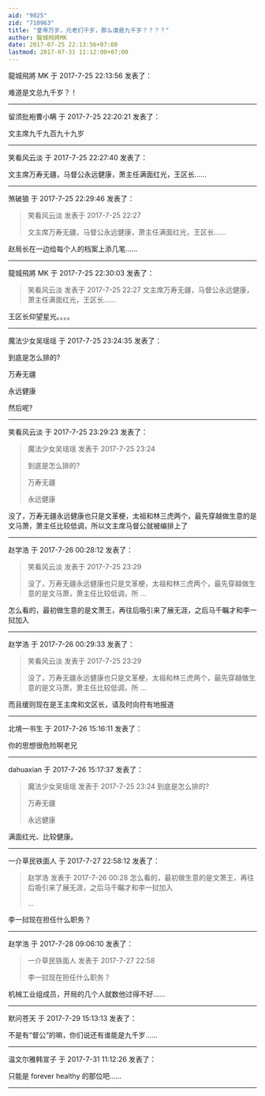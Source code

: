 ```yaml
---
aid: "9025"
zid: "710963"
title: "皇帝万岁，元老们千岁，那么谁是九千岁？？？？"
author: 龍城飛將MK
date: 2017-07-25 22:13:56+07:00
lastmod: 2017-07-31 11:12:00+07:00
---
```


龍城飛將 MK 于 2017-7-25 22:13:56 发表了：

难道是文总九千岁？！

---

留须批袍曹小瞒 于 2017-7-25 22:20:21 发表了：

文主席九千九百九十九岁

---

笑看风云淡 于 2017-7-25 22:27:40 发表了：

文主席万寿无疆，马督公永远健康，萧主任满面红光，王区长……

---

煞破狼 于 2017-7-25 22:29:46 发表了：

> 笑看风云淡 发表于 2017-7-25 22:27
>
> 文主席万寿无疆，马督公永远健康，萧主任满面红光，王区长……

赵局长在一边给每个人的档案上添几笔……

---

龍城飛將 MK 于 2017-7-25 22:30:03 发表了：

> 笑看风云淡 发表于 2017-7-25 22:27 文主席万寿无疆，马督公永远健康，萧主任满面红光，王区长……

王区长仰望星光。。。。

---

魔法少女吴瑶瑶 于 2017-7-25 23:24:35 发表了：

到底是怎么排的?

万寿无疆

永远健康

然后呢?

---

笑看风云淡 于 2017-7-25 23:29:23 发表了：

> 魔法少女吴瑶瑶 发表于 2017-7-25 23:24
>
> 到底是怎么排的?
>
> 万寿无疆
>
> 永远健康

没了，万寿无疆永远健康也只是文革梗，太祖和林三虎两个，最先穿越做生意的是文马萧，萧主任比较低调，所以文主席马督公就被编排上了

---

赵学浩 于 2017-7-26 00:28:12 发表了：

> 笑看风云淡 发表于 2017-7-25 23:29
>
> 没了，万寿无疆永远健康也只是文革梗，太祖和林三虎两个，最先穿越做生意的是文马萧，萧主任比较低调，所 ...

怎么看的，最初做生意的是文萧王，再往后吸引来了展无涯，之后马千瞩才和李一挝加入

---

赵学浩 于 2017-7-26 00:29:33 发表了：

> 笑看风云淡 发表于 2017-7-25 23:29
>
> 没了，万寿无疆永远健康也只是文革梗，太祖和林三虎两个，最先穿越做生意的是文马萧，萧主任比较低调，所 ...

而且缓则现在是王主席和文区长，请及时向符有地报道

---

北境一书生 于 2017-7-26 15:16:11 发表了：

你的思想很危险啊老兄

---

dahuaxian 于 2017-7-26 15:17:37 发表了：

> 魔法少女吴瑶瑶 发表于 2017-7-25 23:24 到底是怎么排的?
>
> 万寿无疆
>
> 永远健康

满面红光、比较健康。

---

一介草民铁面人 于 2017-7-27 22:58:12 发表了：

> 赵学浩 发表于 2017-7-26 00:28 怎么看的，最初做生意的是文萧王，再往后吸引来了展无涯，之后马千瞩才和李一挝加入
>
> ...

李一挝现在担任什么职务？

---

赵学浩 于 2017-7-28 09:06:10 发表了：

> 一介草民铁面人 发表于 2017-7-27 22:58
>
> 李一挝现在担任什么职务？

机械工业组成员，开局的几个人就数他过得不好……

---

默问苍天 于 2017-7-29 15:13:13 发表了：

不是有“督公”的嘛，你们说还有谁能是九千岁……

---

温文尔雅韩宣子 于 2017-7-31 11:12:26 发表了：

只能是 forever healthy 的那位吧……

---

